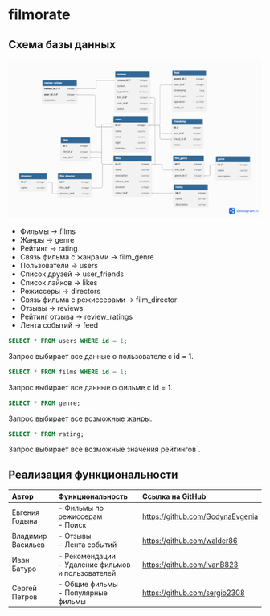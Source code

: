 # filmorate
## Схема базы данных <br>
![Изображение](src/main/resources/diagram.png)
- Фильмы -> films <br>
- Жанры -> genre <br>
- Рейтинг -> rating <br>
- Связь фильма с жанрами -> film_genre <br>
- Пользователи -> users <br>
- Список друзей -> user_friends <br>
- Список лайков -> likes <br>
- Режиссеры -> directors
- Связь фильма с режиссерами -> film_director
- Отзывы -> reviews
- Рейтинг отзыва -> review_ratings
- Лента событий -> feed


```sql 
SELECT * FROM users WHERE id = 1;
```
Запрос выбирает все данные о пользователе с id = 1.
```sql
SELECT * FROM films WHERE id = 1;
```
Запрос выбирает все данные о фильме с id = 1.
```sql 
SELECT * FROM genre;
```
Запрос выбирает все возможные жанры.

```sql 
SELECT * FROM rating;
```
Запрос выбирает все возможные значения рейтингов`.

## Реализация функциональности <br>

| Автор             | Функциональность                                       | Ссылка на GitHub                 |
|:------------------|:-------------------------------------------------------|:---------------------------------|
| Евгения Годына    | - Фильмы по режиссерам <br> - Поиск                    | https://github.com/GodynaEvgenia |
| Владимир Васильев | - Отзывы <br> - Лента событий                          | https://github.com/walder86      |
| Иван Батуро       | - Рекомендации <br> - Удаление фильмов и пользователей | https://github.com/IvanB823      |
| Сергей Петров     | - Общие фильмы <br> - Популярные фильмы                | https://github.com/sergio2308    |